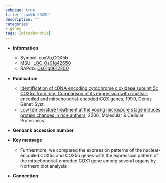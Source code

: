 ```yaml
---
subpage: true
title: "coxVb,COX5b"
description: ""
categories:
- genes
tags: [mitochondria]
---
```


* **Information**  
    + Symbol: coxVb,COX5b  
    + MSU: [LOC_Os01g42650](http://rice.plantbiology.msu.edu/cgi-bin/ORF_infopage.cgi?orf=LOC_Os01g42650)  
    + RAPdb: [Os01g0612200](http://rapdb.dna.affrc.go.jp/viewer/gbrowse_details/irgsp1?name=Os01g0612200)  

* **Publication**  
    + [Identification of cDNA encoding cytochrome c oxidase subunit 5c COX5c from rice. Comparison of its expression with nuclear-encoded and mitochondrial-encoded COX genes](http://www.ncbi.nlm.nih.gov/pubmed?term=Identification+of+cDNA+encoding+cytochrome+c+oxidase+subunit+5c+COX5c+from+rice.+Comparison+of+its+expression+with+nuclear-encoded+and+mitochondrial-encoded+COX+genes%5BTitle%5D), 1999, Genes Genet Syst.
    + [Low temperature treatment at the young microspore stage induces protein changes in rice anthers](http://www.ncbi.nlm.nih.gov/pubmed?term=Low+temperature+treatment+at+the+young+microspore+stage+induces+protein+changes+in+rice+anthers%5BTitle%5D), 2006, Molecular & Cellular Proteomics.

* **Genbank accession number**  

* **Key message**  
    + Furthermore, we compared the expression patterns of the nuclear-encoded COX5c and COX5b genes with the expression pattern of the mitochondrial-encoded COX1 gene among several organs by Northern blot analysis

* **Connection**  



